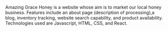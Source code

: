 Amazing Grace Honey is a website whose aim is to market our local honey business. Features include an about page (description of processing),a blog, inventory tracking, website search capability, and product availability. Technologies used are Javascript, HTML, CSS, and React.